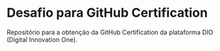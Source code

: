 # Desafio para GitHub Certification

Repositório para a obtenção da GitHub Certification da plataforma DIO (Digital Innovation One).

